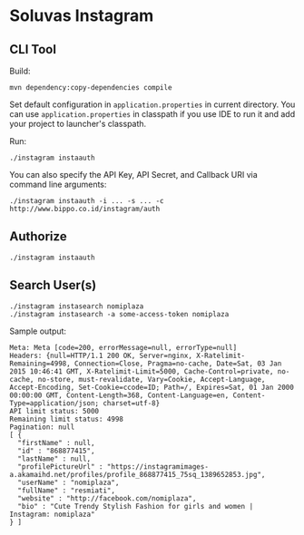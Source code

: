 # Soluvas Instagram

## CLI Tool

Build:

	mvn dependency:copy-dependencies compile

Set default configuration in `application.properties` in current directory.
You can use `application.properties` in classpath if you use IDE to run it and add your project to launcher's classpath.

Run:

	./instagram instaauth

You can also specify the API Key, API Secret, and Callback URI via command line arguments:

	./instagram instaauth -i ... -s ... -c http://www.bippo.co.id/instagram/auth

## Authorize

	./instagram instaauth
	
## Search User(s)

	./instagram instasearch nomiplaza
	./instagram instasearch -a some-access-token nomiplaza

Sample output:

	Meta: Meta [code=200, errorMessage=null, errorType=null]
	Headers: {null=HTTP/1.1 200 OK, Server=nginx, X-Ratelimit-Remaining=4998, Connection=Close, Pragma=no-cache, Date=Sat, 03 Jan 2015 10:46:41 GMT, X-Ratelimit-Limit=5000, Cache-Control=private, no-cache, no-store, must-revalidate, Vary=Cookie, Accept-Language, Accept-Encoding, Set-Cookie=ccode=ID; Path=/, Expires=Sat, 01 Jan 2000 00:00:00 GMT, Content-Length=368, Content-Language=en, Content-Type=application/json; charset=utf-8}
	API limit status: 5000
	Remaining limit status: 4998
	Pagination: null
	[ {
	  "firstName" : null,
	  "id" : "868877415",
	  "lastName" : null,
	  "profilePictureUrl" : "https://instagramimages-a.akamaihd.net/profiles/profile_868877415_75sq_1389652853.jpg",
	  "userName" : "nomiplaza",
	  "fullName" : "resmiati",
	  "website" : "http://facebook.com/nomiplaza",
	  "bio" : "Cute Trendy Stylish Fashion for girls and women | Instagram: nomiplaza"
	} ]
